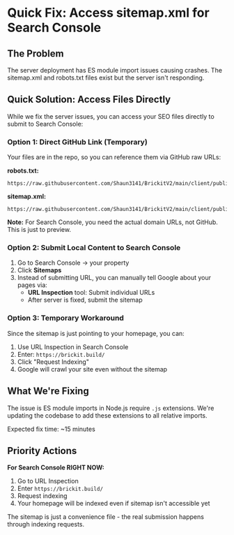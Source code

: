 # Quick Fix: Access sitemap.xml for Search Console

## The Problem
The server deployment has ES module import issues causing crashes. The sitemap.xml and robots.txt files exist but the server isn't responding.

## Quick Solution: Access Files Directly

While we fix the server issues, you can access your SEO files directly to submit to Search Console:

### Option 1: Direct GitHub Link (Temporary)
Your files are in the repo, so you can reference them via GitHub raw URLs:

**robots.txt:** 
```
https://raw.githubusercontent.com/Shaun3141/BrickitV2/main/client/public/robots.txt
```

**sitemap.xml:**
```
https://raw.githubusercontent.com/Shaun3141/BrickitV2/main/client/public/sitemap.xml
```

**Note:** For Search Console, you need the actual domain URLs, not GitHub. This is just to preview.

### Option 2: Submit Local Content to Search Console

1. Go to Search Console → your property
2. Click **Sitemaps**
3. Instead of submitting URL, you can manually tell Google about your pages via:
   - **URL Inspection** tool: Submit individual URLs
   - After server is fixed, submit the sitemap

### Option 3: Temporary Workaround

Since the sitemap is just pointing to your homepage, you can:

1. Use URL Inspection in Search Console
2. Enter: `https://brickit.build/`
3. Click "Request Indexing"
4. Google will crawl your site even without the sitemap

## What We're Fixing

The issue is ES module imports in Node.js require `.js` extensions. We're updating the codebase to add these extensions to all relative imports. 

Expected fix time: ~15 minutes

## Priority Actions

**For Search Console RIGHT NOW:**
1. Go to URL Inspection
2. Enter `https://brickit.build/`
3. Request indexing
4. Your homepage will be indexed even if sitemap isn't accessible yet

The sitemap is just a convenience file - the real submission happens through indexing requests.

